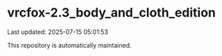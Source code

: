 # vrcfox-2.3_body_and_cloth_edition

Last updated: 2025-07-15 05:01:53

This repository is automatically maintained.
